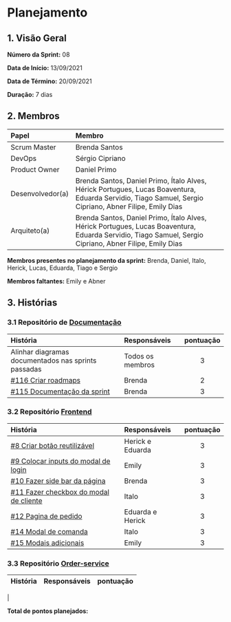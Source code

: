 # Planejamento 

## 1. Visão Geral

**Número da Sprint:** 08   

**Data de Início:** 13/09/2021   

**Data de Término:** 20/09/2021   

**Duração:** 7 dias       

## 2. Membros
|      Papel       |          Membro            |
| :--------------  | :-----------------------   |
|    Scrum Master  |       Brenda Santos        |
|      DevOps      |      Sérgio Cipriano       |
|   Product Owner  |       Daniel Primo         |
| Desenvolvedor(a) |Brenda Santos, Daniel Primo, Ítalo Alves, Hérick Portugues, Lucas Boaventura, Eduarda Servidio, Tiago Samuel, Sergio Cipriano, Abner Filipe, Emily Dias |
|   Arquiteto(a)   |Brenda Santos, Daniel Primo, Ítalo Alves, Hérick Portugues, Lucas Boaventura, Eduarda Servidio, Tiago Samuel, Sergio Cipriano, Abner Filipe, Emily Dias| 

**Membros presentes no planejamento da sprint:** Brenda, Daniel, Italo, Herick, Lucas, Eduarda, Tiago e Sergio

**Membros faltantes:** Emily e Abner

## 3. Histórias

### 3.1 Repositório de [Documentação](https://github.com/UnBArqDsw2021-1/2021.1_G02_TaNaMesa_docs)
|  História  | Responsáveis  | pontuação |
| :--------  | :-----------  | :-------: |
| Alinhar diagramas documentados nas sprints passadas | Todos os membros | 3 | 
| [#116 Criar roadmaps](https://github.com/UnBArqDsw2021-1/2021.1_G02_TaNaMesa_docs/issues/116) | Brenda | 2 |
| [#115 Documentação da sprint](https://github.com/UnBArqDsw2021-1/2021.1_G02_TaNaMesa_docs/issues/115) | Brenda | 3 |

### 3.2 Repositório [Frontend](https://github.com/UnBArqDsw2021-1/2021.1_G02_TaNaMesa_Frontend)
|  História  | Responsáveis  | pontuação |
| :--------  | :-----------  | :-------: |
| [#8 Criar botão reutilizável](https://github.com/UnBArqDsw2021-1/2021.1_G02_TaNaMesa_Frontend/issues/8) | Herick e Eduarda | 3 |
| [#9 Colocar inputs do modal de login](https://github.com/UnBArqDsw2021-1/2021.1_G02_TaNaMesa_Frontend/issues/9) | Emily | 3 |
| [#10 Fazer side bar da página](https://github.com/UnBArqDsw2021-1/2021.1_G02_TaNaMesa_Frontend/issues/10) | Brenda | 3 | (e divida de botoes)
| [#11 Fazer checkbox do modal de cliente](https://github.com/UnBArqDsw2021-1/2021.1_G02_TaNaMesa_Frontend/issues/11) | Italo | 3 |
| [#12 Pagina de pedido](https://github.com/UnBArqDsw2021-1/2021.1_G02_TaNaMesa_Frontend/issues/12) | Eduarda e Herick | 3 |
| [#14 Modal de comanda](https://github.com/UnBArqDsw2021-1/2021.1_G02_TaNaMesa_Frontend/issues/14) | Italo | 3 |
| [#15 Modais adicionais](https://github.com/UnBArqDsw2021-1/2021.1_G02_TaNaMesa_Frontend/issues/15) | Emily | 3 |

### 3.3 Repositório [Order-service](https://github.com/UnBArqDsw2021-1/2021.1_G02_TaNaMesa_Order_Service)
|     História     |  Responsáveis   | pontuação |
| :--------------  | :-------------  | :-------: |
| 

**Total de pontos planejados:** 

